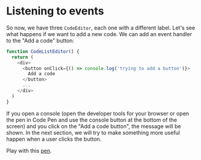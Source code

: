 # Listening to events

So now, we have three `CodeEditor`, each one with a different label. Let's see what happens if we want to add a new code. We can add an event handler to the "Add a code" button:

```javascript
function CodeListEditor() {
  return (
    <div>
      <button onClick={() => console.log('trying to add a button')}>
        Add a code
      </button>
      ...
    </div>
  )
}
```

If you open a console (open the developer tools for your browser or open the pen in Code Pen and use the console button at the bottom of the screen) and you click on the "Add a code button", the message will be shown. In the next section, we will try to make something more useful happen when a user clicks the button.

Play with this [pen](http://codepen.io/BoogalooJB/pen/LxzOMo).

<!-- Add script to embed codepens -->
<script async src="https://production-assets.codepen.io/assets/embed/ei.js"></script>
<p
  data-height="434"
  data-theme-id="dark"
  data-slug-hash="LxzOMo"
  data-default-tab="js,result"
  data-user="BoogalooJB"
  data-embed-version="2"
  data-pen-title="React and Redux within Pogues"
  class="codepen" />